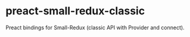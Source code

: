 # preact-small-redux-classic
Preact bindings for Small-Redux (classic API with Provider and connect).
